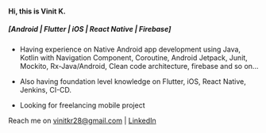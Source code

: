 
#### Hi, this is **Vinit K.** 
##### [Android | Flutter | iOS | React Native | Firebase]

- Having experience on Native Android app development using Java, Kotlin with Navigation Component, Coroutine, Android Jetpack, Junit, Mockito, Rx-Java/Android, Clean code architecture, firebase and so on...
- Also having foundation level knowledge on Flutter, iOS, React Native, Jenkins, CI-CD.

- Looking for freelancing mobile project

Reach me on vinitkr28@gmail.com | [LinkedIn](https://www.linkedin.com/in/vinitkr/)

